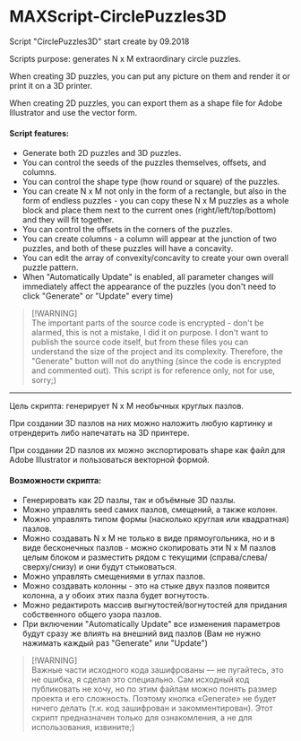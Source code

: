 # MAXScript-CirclePuzzles3D
Script "CirclePuzzles3D" start create by 09.2018

Scripts purpose: generates N x M extraordinary circle puzzles.

When creating 3D puzzles, you can put any picture on them and render it or print it on a 3D printer.

When creating 2D puzzles, you can export them as a shape file for Adobe Illustrator and use the vector form.

#### Script features:
*   Generate both 2D puzzles and 3D puzzles.
*   You can control the seeds of the puzzles themselves, offsets, and columns.
*   You can control the shape type (how round or square) of the puzzles.
*   You can create N x M not only in the form of a rectangle, but also in the form of endless puzzles - you can copy these N x M puzzles as a whole block and place them next to the current ones (right/left/top/bottom) and they will fit together.
*   You can control the offsets in the corners of the puzzles.
*   You can create columns - a column will appear at the junction of two puzzles, and both of these puzzles will have a concavity.
*   You can edit the array of convexity/concavity to create your own overall puzzle pattern.
*   When "Automatically Update" is enabled, all parameter changes will immediately affect the appearance of the puzzles (you don't need to click "Generate" or "Update" every time)

> [!WARNING]\
> The important parts of the source code is encrypted - don't be alarmed, this is not a mistake, I did it on purpose. I don't want to publish the source code itself, but from these files you can understand the size of the project and its complexity. Therefore, the "Generate" button will not do anything (since the code is encrypted and commented out). This script is for reference only, not for use, sorry;)

---

Цель скрипта: генерирует N x M необычных круглых пазлов.

При создании 3D пазлов на них можно наложить любую картинку и отрендерить либо напечатать на 3D принтере.

При создании 2D пазлов их можно экспортировать shape как файл для Adobe Illustrator и пользоваться векторной формой.

#### Возможности скрипта:
*   Генерировать как 2D пазлы, так и объёмные 3D пазлы.
*   Можно управлять seed самих пазлов, смещений, а также колонн.
*   Можно управлять типом формы (насколько круглая или квадратная) пазлов.
*   Можно создавать N x M не только в виде прямоугольника, но и в виде бесконечных пазлов - можно скопировать эти N x M пазлов целым блоком и разместить рядом с текущими (справа/слева/сверху/снизу) и они будут стыковаться.
*   Можно управлять смещениями в углах пазлов.
*   Можно создавать колонны - это на стыке двух пазлов появится колонна, а у обоих этих пазла будет вогнутость.
*   Можно редактироть массив выгнутостей/вогнутостей для придания собственного общего узора пазлов.
*   При включении "Automatically Update" все изменения параметров будут сразу же влиять на внешний вид пазлов (Вам не нужно нажимать каждый раз "Generate" или "Update")

> [!WARNING]\
> Важные части исходного кода зашифрованы — не пугайтесь, это не ошибка, я сделал это специально. Сам исходный код публиковать не хочу, но по этим файлам можно понять размер проекта и его сложность. Поэтому кнопка «Generate» не будет ничего делать (т.к. код зашифрован и закомментирован). Этот скрипт предназначен только для ознакомления, а не для использования, извините;)

